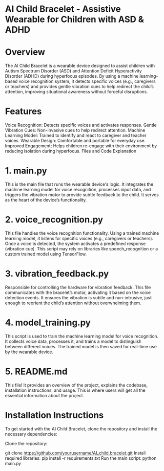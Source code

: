# AI Child Bracelet - Assistive Wearable for Children with ASD & ADHD


# Overview

The AI Child Bracelet is a wearable device designed to assist children with Autism Spectrum Disorder (ASD) and Attention Deficit Hyperactivity Disorder (ADHD) during hyperfocus episodes. By using a machine learning-based voice recognition system, it detects specific voices (e.g., caregivers or teachers) and provides gentle vibration cues to help redirect the child’s attention, improving situational awareness without forceful disruptions.

# Features

Voice Recognition: Detects specific voices and activates responses.
Gentle Vibration Cues: Non-invasive cues to help redirect attention.
Machine Learning Model: Trained to identify and react to caregiver and teacher voices.
Wearable Design: Comfortable and portable for everyday use.
Improved Engagement: Helps children re-engage with their environment by reducing isolation during hyperfocus.
Files and Code Explanation

# 1. main.py
This is the main file that runs the wearable device's logic. It integrates the machine learning model for voice recognition, processes input data, and triggers the vibration motor to provide subtle feedback to the child. It serves as the heart of the device’s functionality.

# 2. voice_recognition.py
This file handles the voice recognition functionality. Using a trained machine learning model, it listens for specific voices (e.g., caregivers or teachers). Once a voice is detected, the system activates a predefined response (vibration cue). This script may rely on libraries like speech_recognition or a custom trained model using TensorFlow.

# 3. vibration_feedback.py
Responsible for controlling the hardware for vibration feedback. This file communicates with the bracelet’s motor, activating it based on the voice detection events. It ensures the vibration is subtle and non-intrusive, just enough to reorient the child’s attention without overwhelming them.

# 4. model_training.py
This script is used to train the machine learning model for voice recognition. It collects voice data, processes it, and trains a model to distinguish between different voices. The trained model is then saved for real-time use by the wearable device.

# 5. README.md
This file! It provides an overview of the project, explains the codebase, installation instructions, and usage. This is where users will get all the essential information about the project.

# Installation Instructions
To get started with the AI Child Bracelet, clone the repository and install the necessary dependencies:

Clone the repository:

git clone https://github.com/yourusername/AI_child.bracelet.git
Install required libraries:
pip install -r requirements.txt
Run the main script:
python main.py

